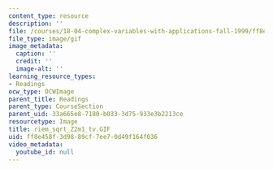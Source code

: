 ```yaml
---
content_type: resource
description: ''
file: /courses/18-04-complex-variables-with-applications-fall-1999/ff8e458f3d9889cf7ee70d49f164f036_riem_sqrt_Z2m1_tv.GIF
file_type: image/gif
image_metadata:
  caption: ''
  credit: ''
  image-alt: ''
learning_resource_types:
- Readings
ocw_type: OCWImage
parent_title: Readings
parent_type: CourseSection
parent_uid: 33a665e8-7180-b033-3d75-933e3b2213ce
resourcetype: Image
title: riem_sqrt_Z2m1_tv.GIF
uid: ff8e458f-3d98-89cf-7ee7-0d49f164f036
video_metadata:
  youtube_id: null
---
```

